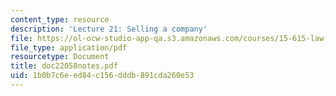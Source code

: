 ```yaml
---
content_type: resource
description: 'Lecture 21: Selling a company'
file: https://ol-ocw-studio-app-qa.s3.amazonaws.com/courses/15-615-law-for-the-entrepreneur-and-manager-spring-2003/1b0b7c6eed84c156dddb891cda260e53_doc22058notes.pdf
file_type: application/pdf
resourcetype: Document
title: doc22058notes.pdf
uid: 1b0b7c6e-ed84-c156-dddb-891cda260e53
---
```

